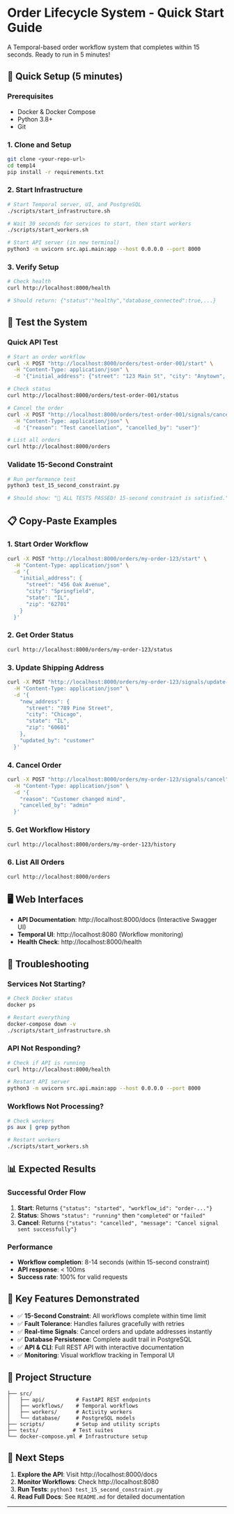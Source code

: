 # Order Lifecycle System - Quick Start Guide

A Temporal-based order workflow system that completes within 15 seconds. Ready to run in 5 minutes!

## 🚀 Quick Setup (5 minutes)

### Prerequisites
- Docker & Docker Compose
- Python 3.8+
- Git

### 1. Clone and Setup
```bash
git clone <your-repo-url>
cd temp14
pip install -r requirements.txt
```

### 2. Start Infrastructure
```bash
# Start Temporal server, UI, and PostgreSQL
./scripts/start_infrastructure.sh

# Wait 30 seconds for services to start, then start workers
./scripts/start_workers.sh

# Start API server (in new terminal)
python3 -m uvicorn src.api.main:app --host 0.0.0.0 --port 8000
```

### 3. Verify Setup
```bash
# Check health
curl http://localhost:8000/health

# Should return: {"status":"healthy","database_connected":true,...}
```

## 🧪 Test the System

### Quick API Test
```bash
# Start an order workflow
curl -X POST "http://localhost:8000/orders/test-order-001/start" \
  -H "Content-Type: application/json" \
  -d '{"initial_address": {"street": "123 Main St", "city": "Anytown", "state": "CA", "zip": "12345"}}'

# Check status
curl http://localhost:8000/orders/test-order-001/status

# Cancel the order
curl -X POST "http://localhost:8000/orders/test-order-001/signals/cancel" \
  -H "Content-Type: application/json" \
  -d '{"reason": "Test cancellation", "cancelled_by": "user"}'

# List all orders
curl http://localhost:8000/orders
```

### Validate 15-Second Constraint
```bash
# Run performance test
python3 test_15_second_constraint.py

# Should show: "🎉 ALL TESTS PASSED! 15-second constraint is satisfied."
```

## 📋 Copy-Paste Examples

### 1. Start Order Workflow
```bash
curl -X POST "http://localhost:8000/orders/my-order-123/start" \
  -H "Content-Type: application/json" \
  -d '{
    "initial_address": {
      "street": "456 Oak Avenue",
      "city": "Springfield",
      "state": "IL",
      "zip": "62701"
    }
  }'
```

### 2. Get Order Status
```bash
curl http://localhost:8000/orders/my-order-123/status
```

### 3. Update Shipping Address
```bash
curl -X POST "http://localhost:8000/orders/my-order-123/signals/update-address" \
  -H "Content-Type: application/json" \
  -d '{
    "new_address": {
      "street": "789 Pine Street",
      "city": "Chicago",
      "state": "IL",
      "zip": "60601"
    },
    "updated_by": "customer"
  }'
```

### 4. Cancel Order
```bash
curl -X POST "http://localhost:8000/orders/my-order-123/signals/cancel" \
  -H "Content-Type: application/json" \
  -d '{
    "reason": "Customer changed mind",
    "cancelled_by": "admin"
  }'
```

### 5. Get Workflow History
```bash
curl http://localhost:8000/orders/my-order-123/history
```

### 6. List All Orders
```bash
curl http://localhost:8000/orders
```

## 🖥️ Web Interfaces

- **API Documentation**: http://localhost:8000/docs (Interactive Swagger UI)
- **Temporal UI**: http://localhost:8080 (Workflow monitoring)
- **Health Check**: http://localhost:8000/health

## 🐛 Troubleshooting

### Services Not Starting?
```bash
# Check Docker status
docker ps

# Restart everything
docker-compose down -v
./scripts/start_infrastructure.sh
```

### API Not Responding?
```bash
# Check if API is running
curl http://localhost:8000/health

# Restart API server
python3 -m uvicorn src.api.main:app --host 0.0.0.0 --port 8000
```

### Workflows Not Processing?
```bash
# Check workers
ps aux | grep python

# Restart workers
./scripts/start_workers.sh
```

## 📊 Expected Results

### Successful Order Flow
1. **Start**: Returns `{"status": "started", "workflow_id": "order-..."}`
2. **Status**: Shows `"status": "running"` then `"completed"` or `"failed"`
3. **Cancel**: Returns `{"status": "cancelled", "message": "Cancel signal sent successfully"}`

### Performance
- **Workflow completion**: 8-14 seconds (within 15-second constraint)
- **API response**: < 100ms
- **Success rate**: 100% for valid requests

## 🎯 Key Features Demonstrated

- ✅ **15-Second Constraint**: All workflows complete within time limit
- ✅ **Fault Tolerance**: Handles failures gracefully with retries
- ✅ **Real-time Signals**: Cancel orders and update addresses instantly
- ✅ **Database Persistence**: Complete audit trail in PostgreSQL
- ✅ **API & CLI**: Full REST API with interactive documentation
- ✅ **Monitoring**: Visual workflow tracking in Temporal UI

## 📁 Project Structure
```
├── src/
│   ├── api/          # FastAPI REST endpoints
│   ├── workflows/    # Temporal workflows
│   ├── workers/      # Activity workers
│   └── database/     # PostgreSQL models
├── scripts/          # Setup and utility scripts
├── tests/           # Test suites
└── docker-compose.yml # Infrastructure setup
```

## 🚀 Next Steps

1. **Explore the API**: Visit http://localhost:8000/docs
2. **Monitor Workflows**: Check http://localhost:8080
3. **Run Tests**: `python3 test_15_second_constraint.py`
4. **Read Full Docs**: See `README.md` for detailed documentation

---


